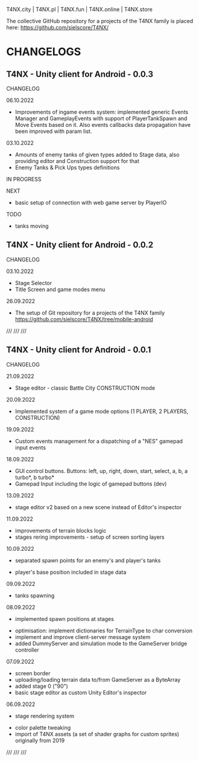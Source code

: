 
T4NX.city | T4NX.pl | T4NX.fun | T4NX.online | T4NX.store

The collective GitHub repository for a projects of the T4NX family is placed here: https://github.com/sielscore/T4NX/

CHANGELOGS
=====

T4NX - Unity client for Android - 0.0.3
-----

CHANGELOG

06.10.2022
* Improvements of ingame events system: implemented generic Events Manager and GameplayEvents with support of PlayerTankSpawn and Move Events based on it. Also events callbacks data propagation have been improved with param list.

03.10.2022
+ Amounts of enemy tanks of given types added to Stage data, also providing editor and Construction support for that
+ Enemy Tanks & Pick Ups types definitions

IN PROGRESS


NEXT
+ basic setup of connection with web game server by PlayerIO

TODO
+ tanks moving

T4NX - Unity client for Android - 0.0.2
-----

CHANGELOG

03.10.2022
+ Stage Selector
+ Title Screen and game modes menu

26.09.2022
* The setup of Git repository for a projects of the T4NX family
https://github.com/sielscore/T4NX/tree/mobile-android

///
///
///

T4NX - Unity client for Android - 0.0.1
-----

CHANGELOG

21.09.2022
+ Stage editor - classic Battle City CONSTRUCTION mode

20.09.2022
+ Implemented system of a game mode options (1 PLAYER, 2 PLAYERS, CONSTRUCTION)

19.09.2022
+ Custom events management for a dispatching of a "NES" gamepad input events  

18.09.2022
+ GUI control buttons. Buttons: left, up, right, down, start, select, a, b, a turbo*, b turbo*
+ Gamepad Input including the logic of gamepad buttons (dev)

13.09.2022
+ stage editor v2 based on a new scene instead of Editor's inspector

11.09.2022
* improvements of terrain blocks logic
* stages rering improvements - setup of screen sorting layers 

10.09.2022
* separated spawn points for an enemy's and player's tanks
+ player's base position included in stage data

09.09.2022
+ tanks spawning 

08.09.2022
+ implemented spawn positions at stages
* optimisation: implement dictionaries for TerrainType to char conversion
* implement and improve client-server message system
* added DummyServer and simulation mode to the GameServer bridge controller

07.09.2022
+ screen border
+ uploading/loading terrain data to/from GameServer as a ByteArray
+ added stage 0 ("90")
+ basic stage editor as custom Unity Editor's inspector

06.09.2022
+ stage rendering system
* color palette tweaking
* import of T4NX assets (a set of shader graphs for custom sprites) originally from 2019


///
///
///




